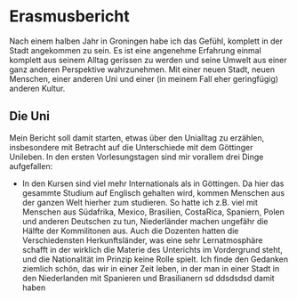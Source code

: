 # Erasmusbericht

Nach einem halben Jahr in Groningen habe ich das Gefühl, komplett in der Stadt angekommen zu sein.
Es ist eine angenehme Erfahrung einmal komplett aus seinem Alltag gerissen zu werden und seine Umwelt aus einer ganz anderen Perspektive wahrzunehmen.
Mit einer neuen Stadt, neuen Menschen,  einer anderen Uni und einer (in meinem Fall eher geringfügig) anderen Kultur.

## Die Uni

Mein Bericht soll damit starten, etwas über den Unialltag zu erzählen, insbesondere mit Betracht auf die Unterschiede mit dem Göttinger Unileben.
In den ersten Vorlesungstagen sind mir vorallem drei Dinge aufgefallen:
* In den Kursen sind viel mehr Internationals als in Göttingen. Da hier das gesammte Studium auf Englisch gehalten wird, kommen Menschen aus der ganzen Welt hierher zum studieren. So hatte ich z.B. viel mit Menschen aus Südafrika, Mexico, Brasilien, CostaRica, Spaniern, Polen und anderen Deutschen zu tun, Niederländer machen ungefähr die Hälfte der Kommilitonen aus. Auch die Dozenten hatten die Verschiedensten Herkunftsländer, was eine sehr Lernatmosphäre schafft in der wirklich die Materie des Unterichts im Vordergrund steht, und die Nationalität im Prinzip keine Rolle spielt. Ich finde den Gedanken ziemlich schön, das wir in einer Zeit leben, in der man in einer Stadt in den Niederlanden mit Spanieren und Brasilianern sd ddsdsdsd damit haben

